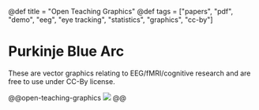 @def title = "Open Teaching Graphics"
@def tags = ["papers", "pdf", "demo", "eeg", "eye tracking", "statistics", "graphics", "cc-by"]

# Purkinje Blue Arc

These are vector graphics relating to EEG/fMRI/cognitive research and are free to use under CC-By license.

@@open-teaching-graphics
[![](/assets/teaching-resources/open-teaching-graphics/purkinje_blue_arc'.png)](/assets/teaching-resources/open-teaching-graphics/pdf/purkinje_blue_arc.pdf)
@@


